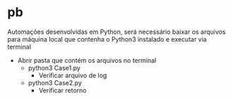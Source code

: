 # pb

Automações desenvolvidas em Python, será necessário baixar os arquivos para máquina local que contenha o Python3 instalado e executar via terminal

- Abrir pasta que contém os arquivos no terminal
  - python3 Case1.py
    - Verificar arquivo de log
  - python3 Case2.py
    - Verificar retorno
